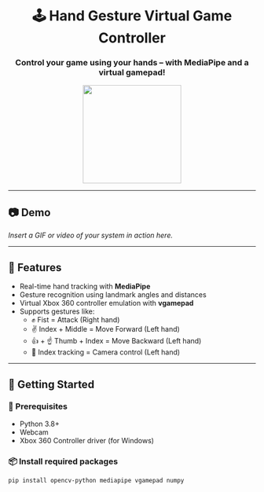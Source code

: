 <h1 align="center">
  🕹️ Hand Gesture Virtual Game Controller
</h1>

<h3 align="center">
  Control your game using your hands – with MediaPipe and a virtual gamepad!
</h3>

<p align="center">
  <img src="https://media.giphy.com/media/3o6ZtaO9BZHcOjmErm/giphy.gif" width="200">
</p>

<hr>

<h2>📷 Demo</h2>
<p><em>Insert a GIF or video of your system in action here.</em></p>

<hr>

<h2>🧠 Features</h2>

<ul>
  <li>Real-time hand tracking with <strong>MediaPipe</strong></li>
  <li>Gesture recognition using landmark angles and distances</li>
  <li>Virtual Xbox 360 controller emulation with <strong>vgamepad</strong></li>
  <li>Supports gestures like:
    <ul>
      <li>✊ Fist = Attack (Right hand)</li>
      <li>✌️ Index + Middle = Move Forward (Left hand)</li>
      <li>👍 + ☝️ Thumb + Index = Move Backward (Left hand)</li>
      <li>🖕 Index tracking = Camera control (Left hand)</li>
    </ul>
  </li>
</ul>

<hr>

<h2>🚀 Getting Started</h2>

<h3>🧰 Prerequisites</h3>

<ul>
  <li>Python 3.8+</li>
  <li>Webcam</li>
  <li>Xbox 360 Controller driver (for Windows)</li>
</ul>

<h3>📦 Install required packages</h3>

```bash
pip install opencv-python mediapipe vgamepad numpy

